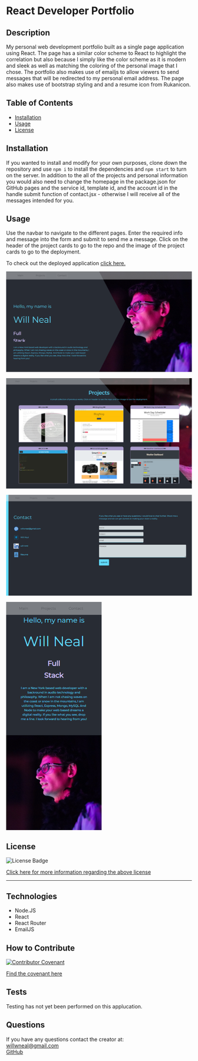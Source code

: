  # React Developer Portfolio

  ## Description
  
  My personal web development portfolio built as a single page application using React. The page has a similar color scheme to React to highlight the correlation but    also because I simply like the color scheme as it is modern and sleek as well as matching the coloring of the personal image that I chose. The portfolio also makes use of emailjs to allow viewers to send messages that will be redirected to my personal email address. The page also makes use of bootstrap styling and and a resume icon from Rukanicon.
   
  ## Table of Contents 

  - [Installation](#installation)
  - [Usage](#usage)
  - [License](#license)

  ## Installation
  
  If you wanted to install and modify for your own purposes, clone down the repository and use `npm i` to install the dependencies and `npm start` to turn on the server. In addition to the all of the projects and personal information you would also need to change the homepage in the package.json for GitHub pages and the service id, template id, and the account id in the handle submit function of contact.jsx - otherwise I will receive all of the messages intended for you. 
  
  ## Usage

  Use the navbar to navigate to the different pages. Enter the required info and message into the form and submit to send me a message. Click on the header of the project cards to go to the repo and the image of the project cards to go to the deployment.

  To check out the deployed application [click here.](https://will-neal.github.io/react-portfolio-wwn/)

  ![homepage](https://github.com/Will-Neal/react-portfolio-wwn/blob/main/src/img/homepage.png?raw=true)
  
  ![projects](https://github.com/Will-Neal/react-portfolio-wwn/blob/main/src/img/projects-page.png?raw=true)
  
  ![contact](https://github.com/Will-Neal/react-portfolio-wwn/blob/main/src/img/contact-page.png?raw=true)
  
  ![mobile-intro](https://github.com/Will-Neal/react-portfolio-wwn/blob/main/src/img/intro-mobile.png?raw=true)
  
  ## License

  ![License Badge](https://img.shields.io/badge/license-MIT-orange?style=plastic=appveyor?raw=true)
  <br>
  
  [Click here for more information regarding the above license](https://opensource.org/licenses/MIT)
    
  ---
    
  ## Technologies

  - Node.JS
  - React 
  - React Router
  - EmailJS

  ## How to Contribute

  [![Contributor Covenant](https://img.shields.io/badge/Contributor%20Covenant-2.1-4baaaa.svg)](code_of_conduct.md)

  [Find the covenant here](https://www.contributor-covenant.org/version/2/1/code_of_conduct/code_of_conduct.txt)
  
  ## Tests

  Testing has not yet been performed on this applucation.

  ## Questions
  
  If you have any questions contact the creator at:
  <br>
  [willwneal@gmail.com](mailto:willwneal@gmail.com)
  <br>
  [GitHub](https://github.com/Will-Neal)


